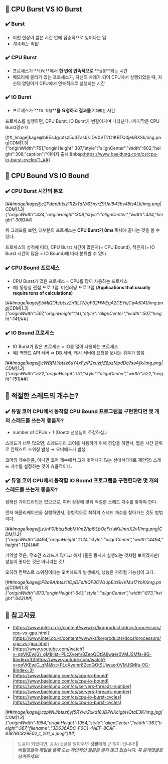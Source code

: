 ## 💋 CPU Burst VS IO Burst

### ✔️ Burst

-   어떤 현상이 짧은 시간 안에 집중적으로 일어나는 일
-   _계속되는 작업_

### ✔️ CPU Burst

-   프로세스가 **`CPU`**에서 **한 번에 연속적으로** **`실행`**되는 시간
-   메모리에 올라가 있는 프로세스가, 자신의 차례가 되어 CPU에서 실행되었을 때, 자신의 명령어가 CPU에서 연속적으로 실행되는 시간

### ✔️ IO Burst

-   프로세스가 **`IO 작업`****을 요청하고 결과를** **`기다리는`** 시간

프로세스를 실행하면, CPU Burst, IO Burst가 번갈아가며 나타난다. (마지막은 CPU Burst겠죠?)

[##_Image|kage@b8EaJg/btsz5q3ZasI/s1DV0VT2C1KBTQ0jekRXSk/img.png|CDM|1.3|{"originWidth":761,"originHeight":387,"style":"alignCenter","width":602,"height":306,"caption":"이미지 출처:&amp;nbsp;https://www.baeldung.com/cs/cpu-io-burst-cycles"}_##]

## 💋 CPU Bound VS IO Bound

### ✔️ CPU Burst 시간의 분포

[##_Image|kage@c2Pdap/btsz1R2xTaN/63nyrZ9UeI843bs45ls4Lk/img.png|CDM|1.3|{"originWidth":434,"originHeight":308,"style":"alignCenter","width":434,"height":308}_##]

위 그래프를 보면, 대부분의 프로세스는 **CPU Burst가 8ms 이내**에 끝나는 것을 볼 수 있다.

프로세스의 성격에 따라, CPU Burst 시간이 많은지(= CPU Bound), 적은지(= IO Burst 시간이 많음 = IO Bound)에 따라 분류할 수 있다.

### ✔️ CPU Bound 프로세스

-   CPU Burst가 많은 프로세스 = CPU를 많이 사용하는 프로세스
-   예) 동영상 편집 프로그램, 머신러닝 프로그램 (**Applications that usually require tons of calculations)**

[##_Image|kage@bMjQOb/btsz2n1fLTN/gF32HWEgA2CEYejCa4d0A1/img.png|CDM|1.3|{"originWidth":507,"originHeight":141,"style":"alignCenter","width":507,"height":141}_##]

### ✔️ IO Bound 프로세스

-   IO Burst가 많은 프로세스 = IO를 많이 사용하는 프로세스
-   예) 백엔드 API 서버 ⇒ DB 서버, 캐시 서버에 요청을 보내는 경우가 많음

[##_Image|kage@cWBfMI/btsz6uY4xFy/P2xuztfZ8pzMpdDq7soAfk/img.png|CDM|1.3|{"originWidth":522,"originHeight":151,"style":"alignCenter","width":522,"height":151}_##]

## 💋 적절한 스레드의 개수는?

### ✔️ 듀얼 코어 CPU에서 동작할 **CPU Bound 프로그램**을 구현한다면 몇 개의 스레드를 쓰는게 좋을까?

-   number of CPUs + 1 (Goetz 선생님이 주장하심.)

스레드가 너무 많으면, 스레드끼리 코어를 사용하기 위해 경합을 하면서, 짧은 시간 단위로 컨텍스트 스위칭 발생 ⇒ 오버헤드가 발생

코어의 개수만큼, 아니면 코어 개수에서 크게 벗어나지 않는 선에서(1개로 제안함) 스레드 개수를 설정하는 것이 효율적이다.

### ✔️ 듀얼 코어 CPU에서 동작할 **IO Bound 프로그램**을 구현한다면 몇 개의 스레드를 쓰는게 좋을까?

정해진 가이드라인은 없으므로, 여러 상황에 맞춰 적절한 스레드 개수를 찾아야 한다.

먼저 애플리케이션을 실행하면서, 경험적으로 최적의 스레드 개수를 찾아가는 것도 방법이다.

[##_Image|kage@zJnF0/btsz5qbMVm2/tpi9LbOcFHuiKiJmriX2v1/img.png|CDM|1.3|{"originWidth":4494,"originHeight":1124,"style":"alignCenter","width":4494,"height":1124}_##]

기억할 것은, 무조건 스레드가 많다고 해서 (물론 동시에 실행되는 것처럼 보이겠지만) 성능이 좋다는 것은 아니라는 것!

오히려 컨텍스트 스위칭이라는 오버헤드가 발생해서, 성능은 저하될 가능성이 크다.

[##_Image|kage@P8a9A/btsz1tOpDFs/hQF8CWsJpElzGHVMu17YaK/img.png|CDM|1.3|{"originWidth":873,"originHeight":643,"style":"alignCenter","width":873,"height":643}_##]

## 💋 참고자료

-   [https://www.intel.co.kr/content/www/kr/ko/products/docs/processors/cpu-vs-gpu.html](https://www.intel.co.kr/content/www/kr/ko/products/docs/processors/cpu-vs-gpu.html)
-   [https://www.youtube.com/watch?v=qnVKEwjG\_gM&list=PLcXyemr8ZeoQOtSUjwaer0VMJSMfa-9G-&index=3](https://www.youtube.com/watch?v=qnVKEwjG_gM&list=PLcXyemr8ZeoQOtSUjwaer0VMJSMfa-9G-&index=3)
-   [https://www.baeldung.com/cs/cpu-io-bound](https://www.baeldung.com/cs/cpu-io-bound)
-   [https://www.baeldung.com/cs/servers-threads-number](https://www.baeldung.com/cs/servers-threads-number)
-   [https://www.baeldung.com/cs/cpu-io-burst-cycles](https://www.baeldung.com/cs/cpu-io-burst-cycles)

[##_Image|kage@czpWIJ/btsz6yf5RYw/Zxka18JDPNKcigbHQtqE3K/img.jpg|CDM|1.3|{"originWidth":1954,"originHeight":1954,"style":"alignCenter","width":367,"height":367,"filename":"3D636ADC-F0C1-4AEF-8CAF-8197BC829E02_1_201_a.jpeg"}_##]

> 도움이 되었다면, 공감/댓글을 달아주면 **깃짱**에게 큰 힘이 됩니다!🌟  
> _**비밀댓글과 메일을 통해 오는 개인적인 질문은 받지 않고 있습니다. 꼭 공개댓글로 남겨주세요!**_
